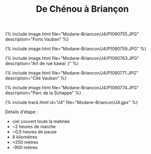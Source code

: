 ﻿---
title: "De Chénou à Briançon"
permalink: /Modane-Briancon/J4/
sidebar:
  nav: "modane_briancon"
enable_tracks: true
---

{% include image.html file="Modane-Briancon/J4/P1060755.JPG" description="Forts Vauban" %}

{% include image.html file="Modane-Briancon/J4/P1060759.JPG" %}

{% include image.html file="Modane-Briancon/J4/P1060763.JPG" description="Art de rue kawaï :)" %}

{% include image.html file="Modane-Briancon/J4/P1060771.JPG" description="Cité Vauban" %}

{% include image.html file="Modane-Briancon/J4/P1060774.JPG" description="Parc de la Schappe" %}

{% include track.html id="J4" file="Modane-Briancon/J4.gpx" %}

Détails d'étape :
* ciel couvert toute la matinée
* ~2 heures de marche
* ~0,5 heures de pause
* 8 kilomètres
* +250 mètres
* -900 mètres

